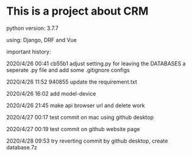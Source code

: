 # This is a project about CRM

python version: 3.7.7

using: Django, DRF and Vue

important history:

2020/4/26 00:41 cb55b1
adjust setting.py for leaving the DATABASES a seperate .py file and add some .gitignore configs

2020/4/26 11:52 940855
update the requirement.txt

2020/4/26 16:02
add model-device

2020/4/26 21:45
make api browser url and delete work

2020/4/27 00:17
test commit on mac using github desktop

2020/4/27 00:19
test commit on github website page

2020/4/28 09:53
try reverting commit by github desktop, create database.7z
